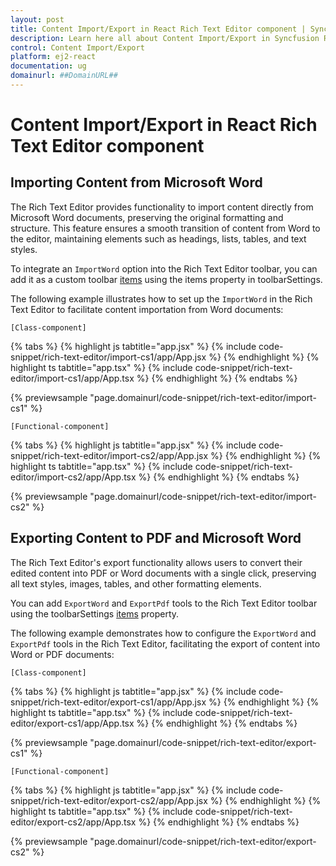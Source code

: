 ```yaml
---
layout: post
title: Content Import/Export in React Rich Text Editor component | Syncfusion
description: Learn here all about Content Import/Export in Syncfusion React Rich Text Editor component of Syncfusion Essential JS 2 and more.
control: Content Import/Export
platform: ej2-react
documentation: ug
domainurl: ##DomainURL##
---
```


# Content Import/Export in React Rich Text Editor component

## Importing Content from Microsoft Word

The Rich Text Editor provides functionality to import content directly from Microsoft Word documents, preserving the original formatting and structure. This feature ensures a smooth transition of content from Word to the editor, maintaining elements such as headings, lists, tables, and text styles.

To integrate an `ImportWord` option into the Rich Text Editor toolbar, you can add it as a custom toolbar [items](https://ej2.syncfusion.com/react/documentation/api/rich-text-editor/toolbarSettings/#items) using the items property in toolbarSettings.

The following example illustrates how to set up the `ImportWord` in the Rich Text Editor to facilitate content importation from Word documents:

`[Class-component]`

{% tabs %}
{% highlight js tabtitle="app.jsx" %}
{% include code-snippet/rich-text-editor/import-cs1/app/App.jsx %}
{% endhighlight %}
{% highlight ts tabtitle="app.tsx" %}
{% include code-snippet/rich-text-editor/import-cs1/app/App.tsx %}
{% endhighlight %}
{% endtabs %}

 {% previewsample "page.domainurl/code-snippet/rich-text-editor/import-cs1" %}

`[Functional-component]`

{% tabs %}
{% highlight js tabtitle="app.jsx" %}
{% include code-snippet/rich-text-editor/import-cs2/app/App.jsx %}
{% endhighlight %}
{% highlight ts tabtitle="app.tsx" %}
{% include code-snippet/rich-text-editor/import-cs2/app/App.tsx %}
{% endhighlight %}
{% endtabs %}

{% previewsample "page.domainurl/code-snippet/rich-text-editor/import-cs2" %}


## Exporting Content to PDF and Microsoft Word

The Rich Text Editor's export functionality allows users to convert their edited content into PDF or Word documents with a single click, preserving all text styles, images, tables, and other formatting elements.

You can add `ExportWord` and `ExportPdf` tools to the Rich Text Editor toolbar using the toolbarSettings [items](https://ej2.syncfusion.com/react/documentation/api/rich-text-editor/toolbarSettings/#items) property.

The following example demonstrates how to configure the `ExportWord` and `ExportPdf` tools in the Rich Text Editor, facilitating the export of content into Word or PDF documents:

`[Class-component]`

{% tabs %}
{% highlight js tabtitle="app.jsx" %}
{% include code-snippet/rich-text-editor/export-cs1/app/App.jsx %}
{% endhighlight %}
{% highlight ts tabtitle="app.tsx" %}
{% include code-snippet/rich-text-editor/export-cs1/app/App.tsx %}
{% endhighlight %}
{% endtabs %}

 {% previewsample "page.domainurl/code-snippet/rich-text-editor/export-cs1" %}

`[Functional-component]`

{% tabs %}
{% highlight js tabtitle="app.jsx" %}
{% include code-snippet/rich-text-editor/export-cs2/app/App.jsx %}
{% endhighlight %}
{% highlight ts tabtitle="app.tsx" %}
{% include code-snippet/rich-text-editor/export-cs2/app/App.tsx %}
{% endhighlight %}
{% endtabs %}

 {% previewsample "page.domainurl/code-snippet/rich-text-editor/export-cs2" %}
